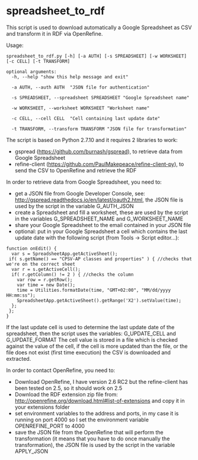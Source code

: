# spreadsheet_to_rdf

This script is used to download automatically a Google Spreadsheet as CSV and transform it in RDF via OpenRefine.

Usage:
```
spreadsheet_to_rdf.py [-h] [-a AUTH] [-s SPREADSHEET] [-w WORKSHEET] [-c CELL] [-t TRANSFORM]

optional arguments:
  -h, --help "show this help message and exit"

  -a AUTH, --auth AUTH  "JSON file for authentication"

  -s SPREADSHEET, --spreadsheet SPREADSHEET "Google Spreadsheet name"

  -w WORKSHEET, --worksheet WORKSHEET "Worksheet name"

  -c CELL, --cell CELL  "Cell containing last update date"

  -t TRANSFORM, --transform TRANSFORM "JSON file for transformation"
```

The script is based on Python 2.7.10 and it requires 2 libraries to work:
 * gspread (https://github.com/burnash/gspread), to retrieve data from Google Spreadsheet
 * refine-client (https://github.com/PaulMakepeace/refine-client-py), to send the CSV to OpenRefine and retrieve the RDF

In order to retrieve data from Google Spreadsheet, you need to:
 * get a JSON file from  Google Developer Console, see: http://gspread.readthedocs.io/en/latest/oauth2.html, the JSON file is used by the script in the variable G_AUTH_JSON
 * create a Spreadsheet and fill a worksheet, these are used by the script in the variables G_SPREADSHEET_NAME and G_WORKSHEET_NAME
 * share your Google Spreadsheet to the email contained in your JSON file
 * optional: put in your Google Spreadsheet a cell which contains the last update date with the following script (from Tools -> Script editor...):

```
function onEdit() {
  var s = SpreadsheetApp.getActiveSheet();
 if( s.getName() == "CPSV-AP classes and properties" ) { //checks that we're on the correct sheet
  var r = s.getActiveCell();
  if( r.getColumn() != 2 ) { //checks the column
    var row = r.getRow();
    var time = new Date();
    time = Utilities.formatDate(time, "GMT+02:00", "MM/dd/yyyy HH:mm:ss");
    SpreadsheetApp.getActiveSheet().getRange('X2').setValue(time);
  };
 };
}
```

If the last update cell is used to determine the last update date of the spreadsheet, then the script uses the variables: G_UPDATE_CELL and G_UPDATE_FORMAT
The cell value is stored in a file which is checked against the value of the cell, if the cell is more updated than the file, or the file does not exist (first time execution) the CSV is downloaded and extracted.

In order to contact OpenRefine, you need to:
 * Download OpenRefine, I have version 2.6 RC2 but the refine-client has been tested on 2.5, so it should work on 2.5
 * Download the RDF extension zip file from: http://openrefine.org/download.html#list-of-extensions and copy it in your extensions folder
 * set environment variables to the address and ports, in my case it is running on port 4000 so I set the environment variable OPENREFINE_PORT to 4000
 * save the JSON file from the OpenRefine that will perform the transformation (it means that you have to do once manually the transformation), the JSON file is used by the script in the variable APPLY_JSON
 
 